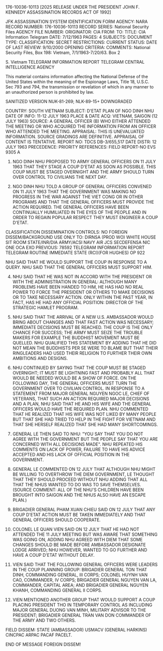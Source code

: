 176-10036-10113 [2025 RELEASE UNDER THE PRESIDENT JOHN F. KENNEDY ASSASSINATION RECORDS ACT OF 1992]

JFK ASSASSINATION SYSTEM
IDENTIFICATION FORM
AGENCY: NARA
RECORD NUMBER: 176-10036-10113
RECORD SERIES: National Security Files
AGENCY FILE NUMBER:
ORIGINATOR: CIA
FROM:
TO:
TITLE: CIA Information Telegram
DATE: 7/12/1963
PAGES: 4
SUBJECTS:
DOCUMENT TYPE:
CLASSIFICATION: SECRET
RESTRICTIONS:
CURRENT STATUS:
DATE OF LAST REVIEW: 9/10/2000
OPENING CRITERIA:
COMMENTS: National Security Files, Box 198: Vietnam, 7/1/1963-7/20/63. Box 2

S. Vietnam
TELEGRAM INFORMATION REPORT TELEGRAM
CENTRAL INTELLIGENCE AGENCY

This material contains information affecting the National Defense of the United States within the meaning of the Espionage Laws, Title 18, U.S.C. Sec 793 and 794, the transmission or revelation of which in any manner to an unauthorized person is prohibited by law.

SANITIZED VERSION
NUK-81-269; NLK-89-15+
DOWNGRADED

COUNTRY: SOUTH VIETNAM
SUBJECT: D'ETAT PLAN OF NGO DINH NHU
DATE OF INFO: 11-12 JULY 1963
PLACE & DATE ACQ: VIETNAM, SAIGON (12 JULY 1963)
SOURCE: A GENERAL OFFICER (B) WHO EITHER ATTENDED THE MEETING OR WHO ACQUIRED THE INFORMATION FROM AN OFFICER WHO ATTENDED THE MEETING.
APPRAISAL: THIS IS UNEVALUATED INFORMATION. SOURCE GRADINGS ARE DEFINITIVE. APPRAISAL OF CONTENT IS TENTATIVE.
REPORT NO: TDCS DB-3/655,517
DATE DISTR: 12 JULY 1963
PRECEDENCE: PRIORITY
REFERENCES: FIELD REPORT-NO EVS 9305 A

1. NGO DINH NHU PROPOSED TO ARMY GENERAL OFFICERS ON 11 JULY 1963 THAT THEY STAGE A COUP D'ETAT AS SOON AS POSSIBLE. THIS COUP MUST BE STAGED OVERNIGHT AND THE ARMY SHOULD TURN OVER CONTROL TO CIVILIANS THE NEXT DAY.

2. NGO DINH NHU TOLD A GROUP OF GENERAL OFFICERS CONVENED ON 11 JULY 1963 THAT THE GOVERNMENT WAS MAKING NO PROGRESS IN THE WAR AGAINST THE VIET CONG OR IN OTHER PROGRAMS AND THAT THE GENERAL OFFICERS MUST PROVIDE THE ACTION REQUIRED. THE GENERAL OFFICERS HAVE BEEN CONTINUALLY HUMILIATED IN THE EYES OF THE PEOPLE AND IN ORDER TO REGAIN POPULAR RESPECT THEY MUST ENGINEER A COUP D'ETAT.

CLASSIFICATION DISSEMINATION CONTROLS: NO FOREIGN DISSEM/BACKGROUND USE ONLY
TO: DIRNSA (PROD WO)
WHITE HOUSE SIT ROOM
STATE/INR/DIA ARMY/ACSI NAVY AIR
JCS SECDEFENSA NIC ONE OCA EXO
PREVIOUS: 78592
TELEGRAM INFORMATION REPORT TELEGRAM
ROUTINE IMMEDIATE
STATE (RCI)(FOR HUGHES)
OP 922

NHU SAID THAT HE WOULD SUPPORT THE COUP IN RESPONSE TO A QUERY. NHU SAID THAT THE GENERAL OFFICERS MUST SUPPORT HIM.

4. NHU SAID THAT HE WAS NOT IN ACCORD WITH THE PRESIDENT OR WITH THE ADMINISTRATION IN GENERAL: ALTHOUGH MANY PROBLEMS HAVE BEEN HANDED TO HIM, HE HAS HAD NO REAL POWER TO FORCE THE PRESIDENT OR OTHERS TO MAKE DECISIONS OR TO TAKE NECESSARY ACTION. ONLY WITHIN THE PAST YEAR, IN FACT, HAS HE HAD ANY OFFICIAL POSITION: DIRECTOR OF THE STRATEGIC HAMLET PROGRAM.

5. NHU SAID THAT THE ARRIVAL OF A NEW U.S. AMBASSADOR WOULD BRING ABOUT CHANGES AND THAT FAST ACTION WAS NECESSARY; IMMEDIATE DECISIONS MUST BE REACHED. THE COUP IS THE ONLY CHANCE FOR SUCCESS; THE ARMY MUST SEIZE THE TROUBLE MAKERS FOR EXAMPLE THE BUDDHIST MOVEMENT MUST BE QUELLED. NHU QUALIFIED THIS STATEMENT BY ADDING THAT HE DID NOT MEAN THE BUDDHISTS PER SE WERE TO BLAME BUT THAT THEIR RINGLEADERS HAD USED THEIR RELIGION TO FURTHER THEIR OWN AMBITIONS AND DESIGNS.

6. NHU CONTINUED BY SAYING THAT THE COUP MUST BE STAGED OVERNIGHT; IT MUST BE LIGHTNING FAST AND PROBABLY ALL THAT WOULD BE NEEDED WOULD BE A SHOW OF FORCE. ON THE FOLLOWING DAY, THE GENERAL OFFICERS MUST TURN THE GOVERNMENT OVER TO CIVILIAN CONTROL. IN RESPONSE TO A STATEMENT FROM MAJOR GENERAL NGUYEN NGOC LE, CHIEF OF VETERANS, THAT SUCH AN ACTION REQUIRED MAJOR DECISIONS AND A PLAN, NHU SAID THAT HE AND HIS WIFE AND THE GENERAL OFFICERS WOULD HAVE THE REQUIRED PLAN. NHU COMMENTED THAT HE REALIZED THAT HIS WIFE WAS NOT LIKED BY MANY PEOPLE BUT THAT SHE HAD TRIED TO HELP IN THE FIGHT FOR VIETNAM AND THAT SHE HERSELF REALIZED THAT SHE HAD MANY SHORTCOMINGS.

7. GENERAL LE THEN SAID TO NHU: "YOU SAY THAT YOU DO NOT AGREE WITH THE GOVERNMENT BUT THE PEOPLE SAY THAT YOU ARE CONCERNED WITH ALL DECISIONS MADE". NHU REPEATED HIS COMMENTS ON LACK OF POWER, FAILURE TO HAVE HIS ADVICE ACCEPTED AND HIS LACK OF OFFICIAL POSITION IN THE GOVERNMENT.

8. GENERAL LE COMMENTED ON 12 JULY THAT ALTHOUGH NHU MIGHT BE WILLING TO OVERTHROW THE DIEM GOVERNMENT, LE THOUGHT THAT THEY SHOULD PROCEED WITHOUT NHU ADDING THAT ALL THAT THE NHUS WANTED TO DO WAS TO SAVE THEMSELVES. (SOURCE COMMENT: ALL OF THE NHU'S CHILDREN HAVE BEEN BROUGHT INTO SAIGON AND THE NHUS ALSO HAVE AN ESCAPE PLAN.)

9. BRIGADIER GENERAL PHAM XUAN CHIEU SAID ON 12 JULY THAT ANY COUP D'ETAT ACTION MUST BE TAKEN IMMEDIATELY AND THAT GENERAL OFFICERS SHOULD COOPERATE.

10. COLONEL LE QUAN VIEN SAID ON 12 JULY THAT HE HAD NOT ATTENDED THE 11 JULY MEETING BUT WAS AWARE THAT SOMETHING WAS GOING ON, ADDING NHU AGREED WITH DIEM THAT SOME CHANGES SHOULD BE MADE BEFORE AMBASSADOR DESIGNATE LODGE ARRIVED; NHU HOWEVER, WANTED TO GO FURTHER AND HAVE A COUP D'ETAT WITHOUT DELAY.

11. VIEN SAID THAT THE FOLLOWING GENERAL OFFICERS WERE LEADERS IN THE COUP PLANNING GROUP: BRIGADIER GENERAL TON THAT DINH, COMMANDING GENERAL, III CORPS; COLONEL HUYNH VAN CAO, COMMANDER, IV CORPS; BRIGADIER GENERAL NGUYEN VAN LA, COMMANDER, CAPITAL AREA; AND BRIGADIER GENERAL NGUYEN KHANH, COMMANDING GENERAL II CORPS.

12. VIEN MENTIONED ANOTHER GROUP THAT WOULD SUPPORT A COUP PLACING PRESIDENT THO IN TEMPORARY CONTROL AS INCLUDING MAJOR GENERAL DUONG VAN MINH, MILITARY ADVISOR TO THE PRESIDENT; BRIGADIER GENERAL TRAN VAN DON COMMANDER OF THE ARMY AND TWO OTHERS.

FIELD DISSEM: STATE (AMBASSADOR) USMACV (GENERAL HARKINS)
CINCPAC ARPAC PACAF PACELT.

END OF MESSAGE
FOREIGN DISSEM!
